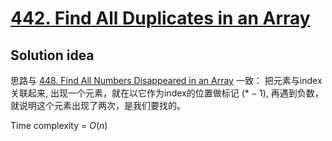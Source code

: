# [442. Find All Duplicates in an Array](https://leetcode.com/problems/find-all-duplicates-in-an-array/)

## Solution idea

思路与 [448. Find All Numbers Disappeared in an Array](https://leetcode.com/problems/find-all-numbers-disappeared-in-an-array/) 一致： 把元素与index关联起来, 出现一个元素，就在以它作为index的位置做标记 ($* -1$), 再遇到负数，就说明这个元素出现了两次，是我们要找的。

Time complexity = $O(n)$